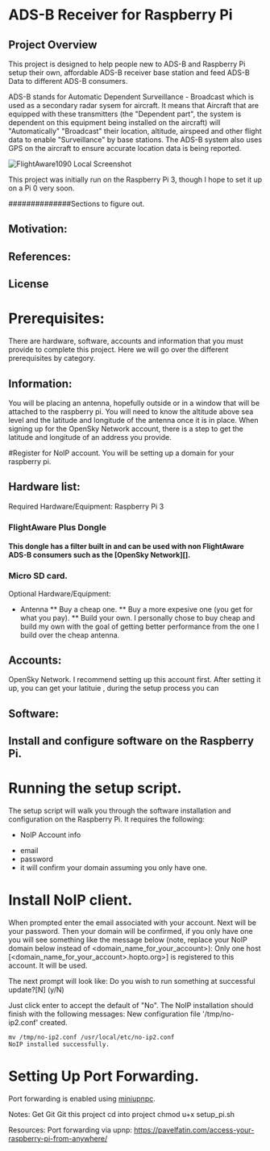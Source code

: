 ADS-B Receiver for Raspberry Pi
===============================

## Project Overview

This project is designed to help people new to ADS-B and Raspberry Pi setup their own, affordable ADS-B receiver base station and feed ADS-B Data to different ADS-B consumers.

ADS-B stands for Automatic Dependent Surveillance - Broadcast which is used as a secondary radar sysem for aircraft. It means that Aircraft that are equipped with these transmitters (the "Dependent part", the system is dependent on this equipment being installed on the aircraft) will "Automatically" "Broadcast" their location, altitude, airspeed and other flight data to enable "Surveillance" by base stations. The ADS-B system also uses GPS on the aircraft to ensure accurate location data is being reported.

![FlightAware1090 Local Screenshot](https://s3.amazonaws.com/adsbrpi/flightaware_1090_local_screenshot.png)

This project was initially run on the Raspberry Pi 3, though I hope to set it up on a Pi 0 very soon.


##############Sections to figure out.
## Motivation:

## References:

## License





# Prerequisites: 
There are hardware, software, accounts and information that you must provide to complete this project. Here we will go over the different prerequisites by category.

## Information:
You will be placing an antenna, hopefully outside or in a window that will be attached to the raspberry pi. You will need to know the altitude above sea level and the latitude and longitude of the antenna once it is in place. When signing up for the OpenSky Network account, there is a step to get the latitude and longitude of an address you provide.

#Register for NoIP account.
You will be setting up a domain for your raspberry pi.

## Hardware list:

Required Hardware/Equipment:
 Raspberry Pi 3
### FlightAware Plus Dongle
#### This dongle has a filter built in and can be used with non FlightAware ADS-B consumers such as the [OpenSky Network][].
### Micro SD card.

Optional Hardware/Equipment:
* Antenna
** Buy a cheap one.
** Buy a more expesive one (you get for what you pay).
** Build your own.
I personally chose to buy cheap and build my own with the goal of getting better performance from the one I build over the cheap antenna.

## Accounts:
OpenSky Network. I recommend setting up this account first. After setting it up, you can get your latituie , during the setup process you can 


## Software:

## Install and configure software on the Raspberry Pi.

# Running the setup script. 
The setup script will walk you through the software installation and configuration on the Raspberry Pi.
It requires the following:
* NoIP Account info
- email
- password
- it will confirm your domain assuming you only have one.
#

# Install NoIP client.
When prompted enter the email associated with your account.
Next will be your password.
Then your domain will be confirmed, if you only have one you will see something like the message below (note, replace your NoIP domain below instead of <domain_name_for_your_account>):
    Only one host [<domain_name_for_your_account>.hopto.org>] is registered to this account.
    It will be used.
    
    
The next prompt will look like:
    Do you wish to run something at successful update?[N] (y/N)

Just click enter to accept the default of "No".
The NoIP installation should finish with the following messages:
    New configuration file '/tmp/no-ip2.conf' created.
    
    mv /tmp/no-ip2.conf /usr/local/etc/no-ip2.conf
    NoIP installed successfully.
 
    
# Setting Up Port Forwarding.
Port forwarding is enabled using [miniupnpc](https://github.com/miniupnp/miniupnp).


Notes:
Get Git
Git this project
cd into project
chmod u+x setup_pi.sh


Resources:
Port forwarding via upnp:
https://pavelfatin.com/access-your-raspberry-pi-from-anywhere/

